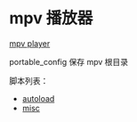 # mpv 播放器

[mpv player](https://mpv.io/)

portable_config 保存 mpv 根目录

脚本列表：

- [autoload](https://github.com/mpv-player/mpv/blob/master/TOOLS/lua/autoload.lua)
- [misc](https://github.com/stax76/mpv-scripts/blob/main/misc.lua)
